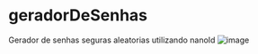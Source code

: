 # geradorDeSenhas

Gerador de senhas seguras aleatorias utilizando nanoId
![image](https://user-images.githubusercontent.com/120770979/234074738-75c634ff-dec0-4b9b-a4ad-fae348947019.png)
